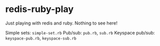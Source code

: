 redis-ruby-play
===============

Just playing with redis and ruby. Nothing to see here!

Simple sets: `simple-set.rb`
Pub/sub: `pub.rb`, `sub.rb`
Keyspace pub/sub: `keyspace-pub.rb`, `keyspace-sub.rb`
